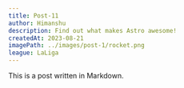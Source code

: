 ```yaml
---
title: Post-11
author: Himanshu
description: Find out what makes Astro awesome!
createdAt: 2023-08-21
imagePath: ../images/post-1/rocket.png
league: LaLiga
---
```


This is a post written in Markdown.